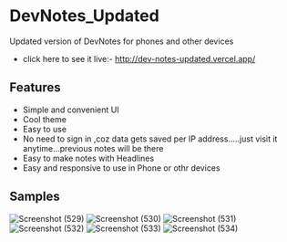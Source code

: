 # DevNotes_Updated
Updated version of DevNotes for phones and other devices
- click here to see it live:- http://dev-notes-updated.vercel.app/
## Features
- Simple and convenient UI
- Cool theme
- Easy to use
- No need to sign in ,coz data gets saved per IP address.....just visit it anytime...previous notes will be there
- Easy to make notes with Headlines
- Easy and responsive to use in Phone or othr devices
## Samples
![Screenshot (529)](https://user-images.githubusercontent.com/75971776/129889959-f27572eb-ba98-4c7b-afe0-ceccb5700e25.png)
![Screenshot (530)](https://user-images.githubusercontent.com/75971776/129889966-dee74aea-d5de-406f-841b-d307a6c5551b.png)
![Screenshot (531)](https://user-images.githubusercontent.com/75971776/129889967-9dd88b3a-acc4-4c95-ad6f-b9f25399dc07.png)
![Screenshot (532)](https://user-images.githubusercontent.com/75971776/129889970-c41209ad-6748-4f11-b1f1-1da8cd12c161.png)
![Screenshot (533)](https://user-images.githubusercontent.com/75971776/129889988-1a67bd56-a4ae-4b91-ad3a-60a832b3785d.png)
![Screenshot (534)](https://user-images.githubusercontent.com/75971776/129889991-f023c688-727e-4cc9-bb40-7c4e5fb80081.png)
